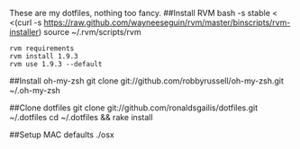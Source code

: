 
These are my dotfiles, nothing too fancy. 
##Install RVM
    bash -s stable < <(curl -s https://raw.github.com/wayneeseguin/rvm/master/binscripts/rvm-installer)
    source ~/.rvm/scripts/rvm

    rvm requirements
	rvm install 1.9.3
	rvm use 1.9.3 --default
	
##Install oh-my-zsh
	git clone git://github.com/robbyrussell/oh-my-zsh.git ~/.oh-my-zsh
	
##Clone dotfiles
	git clone git://github.com/ronaldsgailis/dotfiles.git ~/.dotfiles
	cd ~/.dotfiles && rake install
	
##Setup MAC defaults
	./osx